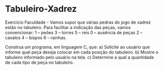 # Tabuleiro-Xadrez
Exercício Faculdade - Vamos supor que várias pedras do jogo de xadrez estão no tabuleiro. Para facilitar a indicação das peças, vamos convencionar: 
1 – peões 3 – torres 5 – reis 0 – ausência de peças 2 – cavalos 4 – bispos 6 – rainhas.  

Construa um programa, em linguagem C, que: 
a) Solicite ao usuário que informe qual peça deseja colocar em cada posição do tabuleiro. 
b) Mostre o tabuleiro informado pelo usuário na tela. 
c) Determine a qual a quantidade de cada tipo de peça no tabuleiro. 
